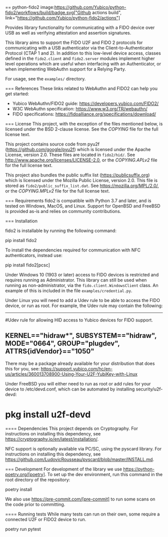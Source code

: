 == python-fido2
image:https://github.com/Yubico/python-fido2/workflows/build/badge.svg["Github actions build", link="https://github.com/Yubico/python-fido2/actions"]

Provides library functionality for communicating with a FIDO device over USB as
well as verifying attestation and assertion signatures.

This library aims to support the FIDO U2F and FIDO 2 protocols for
communicating with a USB authenticator via the Client-to-Authenticator Protocol
(CTAP 1 and 2). In addition to this low-level device access, classes defined in
the `fido2.client` and `fido2.server` modules implement higher level operations
which are useful when interfacing with an Authenticator, or when implementing
WebAuthn support for a Relying Party.

For usage, see the `examples/` directory.


=== References
These links related to WebAuthn and FIDO2 can help you get started:

* Yubico WebAuthn/FIDO2 guide: https://developers.yubico.com/FIDO2/
* W3C WebAuthn specification: https://www.w3.org/TR/webauthn/
* FIDO specifications: https://fidoalliance.org/specifications/download/


=== License
This project, with the exception of the files mentioned below, is licensed
under the BSD 2-clause license.
See the _COPYING_ file for the full license text.

This project contains source code from pyu2f (https://github.com/google/pyu2f)
which is licensed under the Apache License, version 2.0.
These files are located in `fido2/hid/`.
See http://www.apache.org/licenses/LICENSE-2.0,
or the _COPYING.APLv2_ file for the full license text.

This project also bundles the public suffix list (https://publicsuffix.org)
which is licensed under the Mozilla Public License, version 2.0.
This file is stored as `fido2/public_suffix_list.dat`.
See https://mozilla.org/MPL/2.0/,
or the _COPYING.MPLv2_ file for the full license text.


=== Requirements
fido2 is compatible with Python 3.7 and later, and is tested on Windows,
MacOS, and Linux. Support for OpenBSD and FreeBSD is provided as-is and relies
on community contributions.


=== Installation

fido2 is installable by running the following command:

  pip install fido2

To install the dependencies required for communication with NFC authenticators,
instead use:

  pip install fido2[pcsc]

Under Windows 10 (1903 or later) access to FIDO devices is restricted and
requires running as Administrator. This library can still be used when running
as non-administrator, via the  `fido.client.WindowsClient` class. An example of
this is included in the file `examples/credential.py`.


Under Linux you will need to add a Udev rule to be able to access the FIDO
device, or run as root. For example, the Udev rule may contain the following:

----
#Udev rule for allowing HID access to Yubico devices for FIDO support.

KERNEL=="hidraw*", SUBSYSTEM=="hidraw", \
  MODE="0664", GROUP="plugdev", ATTRS{idVendor}=="1050"
----

There may be a package already available for your distribution that does this
for you, see:
https://support.yubico.com/hc/en-us/articles/360013708900-Using-Your-U2F-YubiKey-with-Linux

Under FreeBSD you will either need to run as root or add rules for your device
to /etc/devd.conf, which can be automated by installing security/u2f-devd:

  # pkg install u2f-devd

==== Dependencies
This project depends on Cryptography. For instructions on installing this
dependency, see https://cryptography.io/en/latest/installation/.

NFC support is optionally available via PC/SC, using the pyscard library. For
instructions on installing this dependency, see
https://github.com/LudovicRousseau/pyscard/blob/master/INSTALL.md.


=== Development
For development of the library  we use https://python-poetry.org/[poetry]. To
set up the dev environment, run this command in the root directory of the
repository:

  poetry install

We also use https://pre-commit.com/[pre-commit] to run some scans on the code
prior to committing.


==== Running tests
While many tests can run on their own, some require a connected U2F or FIDO2
device to run.

  poetry run pytest

